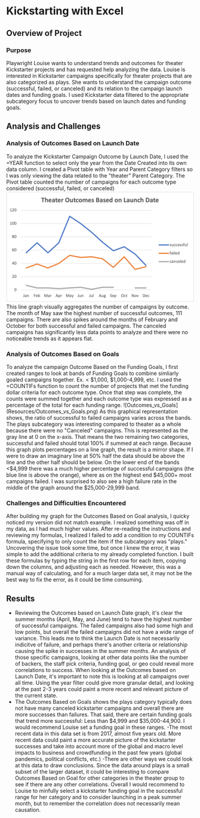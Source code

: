 # Kickstarting with Excel

## Overview of Project
### Purpose
Playwright Louise wants to understand trends and outcomes for theater Kickstarter projects and has requested help analyzing the data. Louise is interested in Kickstarter campaigns specifically for theater projects that are also categorized as plays. She wants to understand the campaign outcome (successful, failed, or canceled) and its relation to the campaign launch dates and funding goals. I used Kickstarter data filtered to the appropriate subcategory focus to uncover trends based on launch dates and funding goals.
## Analysis and Challenges
### Analysis of Outcomes Based on Launch Date
To analyze the Kickstarter Campaign Outcome by Launch Date, I used the =YEAR function to select only the year from the Date Created into its own data column. I created a Pivot table with Year and Parent Category filters so I was only viewing the data related to the "theater" Parent Category. The Pivot table counted the number of campaigns for each outcome type considered (successful, failed, or canceled)
![Theater_Outcomes_vs_Launch](Resources/Theater_Outcomes_vs_Launch.png)
This line graph visually aggregates the number of campaigns by outcome. The month of May saw the highest number of successful outcomes, 111 campaigns. There are also spikes around the months of February and October for both successful and failed campaigns. The canceled campaigns has significantly less data points to analyze and there were no noticeable trends as it appears flat.
### Analysis of Outcomes Based on Goals
To analyze the campaign Outcome Based on the Funding Goals, I first created ranges to look at bands of Funding Goals to combine simliarly goaled campaigns together. Ex. < $1,000, $1,000-4,999, etc. I used the =COUNTIFs function to count the number of projects that met the funding dollar criteria for each outcome type. Once that step was complete, the counts were summed together and each outcome type was expressed as a percentage of the total for each funding range. 
![Outcomes_vs_Goals](Resources/Outcomes_vs_Goals.png)
As this graphical representation shows, the ratio of successful to failed campaigns varies across the bands. The plays subcategory was interesting compared to theater as a whole because there were no "Canceled" campaigns. This is represented as the gray line at 0 on the x-axis. That means the two remaining two categories, successful and failed should total 100% if summed at each range. Because this graph plots percentages on a line graph, the result is a mirror shape. If I were to draw an imaginary line at 50% half the data should be above the line and the other half should be below. On the lower end of the bands <$4,999 there was a much higher percentage of successful campaigns (the blue line is above the orange), where as on the highest end $45,000+ most campaigns failed. I was surprised to also see a high failure rate in the middle of the graph around the $25,000-29,999 band.
### Challenges and Difficulties Encountered

After building my graph for the Outcomes Based on Goal analysis, I quicky noticed my version did not match example. I realized something was off in my data, as I had much higher values. After re-reading the instructions and reviewing my formulas, I realized I failed to add a condition to my COUNTIFs formula, specifying to only count the item if the subcategory was "plays." Uncovering the issue took some time, but once I knew the error, it was simple to add the additional criteria to my already completed function. I built these formulas by typing the string in the first row for each item, copying down the columns, and adjusting each as needed. However, this was a manual way of calculating, and for a much larger data set, it may not be the best way to fix the error, as it could be time consuming.

## Results
- Reviewing the Outcomes based on Launch Date graph, it's clear the summer months (April, May, and June) tend to have the highest number of successful campaigns. The failed campaigns also had some high and low points, but overall the failed campaigns did not have a wide range of variance. This leads me to think the Launch Date is not necessarily indicitve of failure, and perhaps there's another criteria or relationship causing the spike in successes in the summer months. An analysis of those specific campaigns, looking at other data points like the number of backers, the staff pick criteria, funding goal, or geo could reveal more correlations to success. When looking at the Outcomes based on Launch Date, it's important to note this is looking at all campaigns over all time. Using the year filter could give more granular detail, and looking at the past 2-3 years could paint a more recent and relevant picture of the current state.
- The Outcomes Based on Goals shows the plays category typically does not have many canceled kickstarter campaigns and overall there are more successes than failures. That said, there are certain funding goals that trend more successful: Less than $4,999 and $35,000-44,900. I would recommend Louise set a funding goal in these ranges.
-The most recent data in this data set is from 2017, almost five years old. More recent data could paint a more accurate picture of the kickstarter successes and take into account more of the global and macro level impacts to business and crowdfunding in the past few years (global pandemics, political conflicts, etc.)
-There are other ways we could look at this data to draw conclusions. Since the data around plays is a small subset of the larger dataset, it could be interesting to compare Outcomes Based on Goal for other categories in the theater group to see if there are any other correlations. Overall I would recommend to Louise to minfully select a kickstarter funding goal in the successful range for her category and to consider launching in a peak summer month, but to remember the correlation does not necessarily mean causation. 
